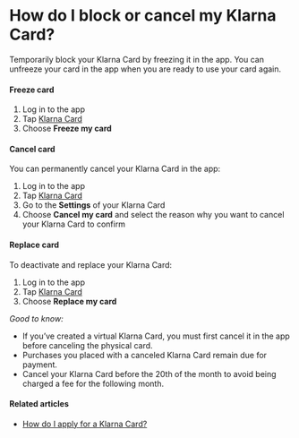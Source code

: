 # How do I block or cancel my Klarna Card?

Temporarily block your Klarna Card by freezing it in the app. You can unfreeze your card in the app when you are ready to use your card again.

#### Freeze card

1. Log in to the app
2. Tap [Klarna Card](https://app.klarna.com/login)
3. Choose **Freeze my card**
#### Cancel card

You can permanently cancel your Klarna Card in the app:

1. Log in to the app
2. Tap [Klarna Card](https://app.klarna.com/cards/)
3. Go to the **Settings** of your Klarna Card
4. Choose **Cancel my card** and select the reason why you want to cancel your Klarna Card to confirm
#### Replace card

To deactivate and replace your Klarna Card:

1. Log in to the app
2. Tap [Klarna Card](https://app.klarna.com/cards/)
3. Choose **Replace my card**

*Good to know:*

* If you’ve created a virtual Klarna Card, you must first cancel it in the app before canceling the physical card.
* Purchases you placed with a canceled Klarna Card remain due for payment.
* Cancel your Klarna Card before the 20th of the month to avoid being charged a fee for the following month.
#### Related articles

* [How do I apply for a Klarna Card?](https://www.klarna.com/us/customer-service/how-do-i-apply-for-a-klarna-card/)
